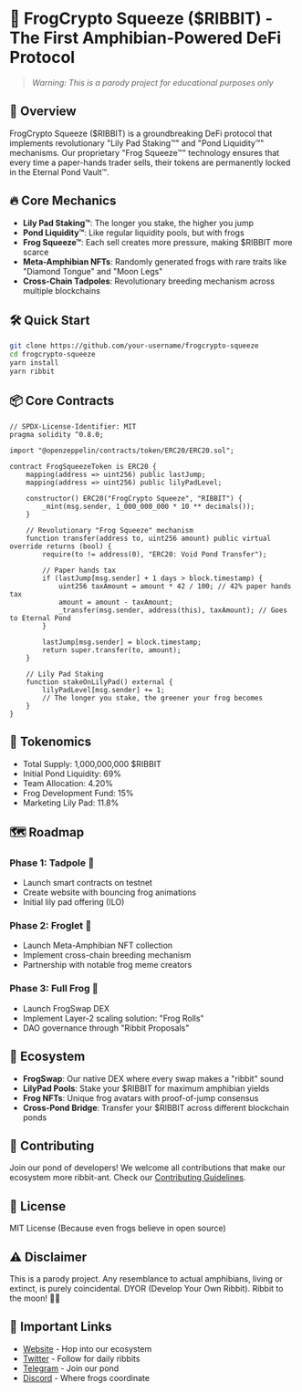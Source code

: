 # 🐸 FrogCrypto Squeeze ($RIBBIT) - The First Amphibian-Powered DeFi Protocol

> *Warning: This is a parody project for educational purposes only*

## 🌟 Overview

FrogCrypto Squeeze ($RIBBIT) is a groundbreaking DeFi protocol that implements revolutionary "Lily Pad Staking™" and "Pond Liquidity™" mechanisms. Our proprietary "Frog Squeeze™" technology ensures that every time a paper-hands trader sells, their tokens are permanently locked in the Eternal Pond Vault™.

## 🔥 Core Mechanics

- **Lily Pad Staking™**: The longer you stake, the higher you jump
- **Pond Liquidity™**: Like regular liquidity pools, but with frogs
- **Frog Squeeze™**: Each sell creates more pressure, making $RIBBIT more scarce
- **Meta-Amphibian NFTs**: Randomly generated frogs with rare traits like "Diamond Tongue" and "Moon Legs"
- **Cross-Chain Tadpoles**: Revolutionary breeding mechanism across multiple blockchains

## 🛠 Quick Start

```bash
git clone https://github.com/your-username/frogcrypto-squeeze
cd frogcrypto-squeeze
yarn install
yarn ribbit
```

## 📦 Core Contracts

```solidity
// SPDX-License-Identifier: MIT
pragma solidity ^0.8.0;

import "@openzeppelin/contracts/token/ERC20/ERC20.sol";

contract FrogSqueezeToken is ERC20 {
    mapping(address => uint256) public lastJump;
    mapping(address => uint256) public lilyPadLevel;
    
    constructor() ERC20("FrogCrypto Squeeze", "RIBBIT") {
        _mint(msg.sender, 1_000_000_000 * 10 ** decimals());
    }

    // Revolutionary "Frog Squeeze" mechanism
    function transfer(address to, uint256 amount) public virtual override returns (bool) {
        require(to != address(0), "ERC20: Void Pond Transfer");
        
        // Paper hands tax
        if (lastJump[msg.sender] + 1 days > block.timestamp) {
            uint256 taxAmount = amount * 42 / 100; // 42% paper hands tax
            amount = amount - taxAmount;
            _transfer(msg.sender, address(this), taxAmount); // Goes to Eternal Pond
        }
        
        lastJump[msg.sender] = block.timestamp;
        return super.transfer(to, amount);
    }

    // Lily Pad Staking
    function stakeOnLilyPad() external {
        lilyPadLevel[msg.sender] += 1;
        // The longer you stake, the greener your frog becomes
    }
}
```

## 🐸 Tokenomics

- Total Supply: 1,000,000,000 $RIBBIT
- Initial Pond Liquidity: 69%
- Team Allocation: 4.20%
- Frog Development Fund: 15%
- Marketing Lily Pad: 11.8%

## 🗺️ Roadmap

### Phase 1: Tadpole 🥚
- Launch smart contracts on testnet
- Create website with bouncing frog animations
- Initial lily pad offering (ILO)

### Phase 2: Froglet 🐸
- Launch Meta-Amphibian NFT collection
- Implement cross-chain breeding mechanism
- Partnership with notable frog meme creators

### Phase 3: Full Frog 👑
- Launch FrogSwap DEX
- Implement Layer-2 scaling solution: "Frog Rolls"
- DAO governance through "Ribbit Proposals"

## 🌿 Ecosystem

- **FrogSwap**: Our native DEX where every swap makes a "ribbit" sound
- **LilyPad Pools**: Stake your $RIBBIT for maximum amphibian yields
- **Frog NFTs**: Unique frog avatars with proof-of-jump consensus
- **Cross-Pond Bridge**: Transfer your $RIBBIT across different blockchain ponds

## 🤝 Contributing

Join our pond of developers! We welcome all contributions that make our ecosystem more ribbit-ant. Check our [Contributing Guidelines](./CONTRIBUTING.md).

## 📜 License

MIT License (Because even frogs believe in open source)

## ⚠️ Disclaimer

This is a parody project. Any resemblance to actual amphibians, living or extinct, is purely coincidental. DYOR (Develop Your Own Ribbit). Ribbit to the moon! 🐸🚀

## 🔗 Important Links

- [Website](https://frogcrypto) - Hop into our ecosystem
- [Twitter](https://twitter.com/) - Follow for daily ribbits
- [Telegram](https://t.me/) - Join our pond
- [Discord](https://discord.gg/) - Where frogs coordinate
